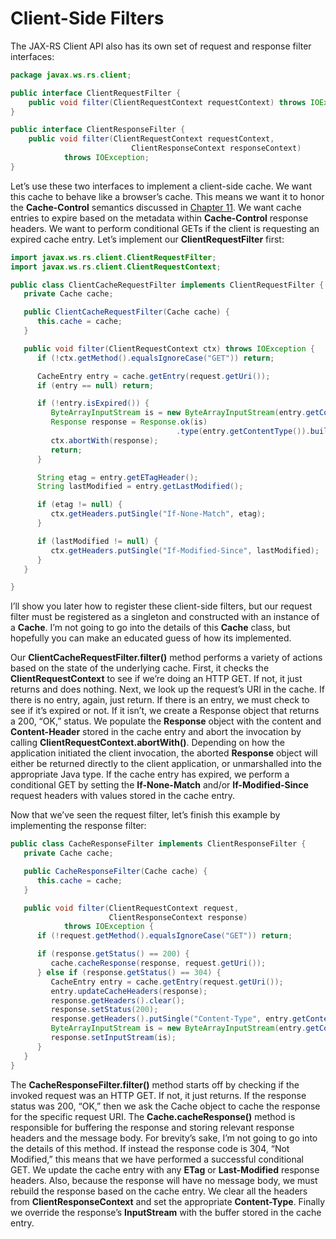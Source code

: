 # Client-Side Filters


The JAX-RS Client API also has its own set of request and response filter interfaces:



```Java
package javax.ws.rs.client;

public interface ClientRequestFilter {
    public void filter(ClientRequestContext requestContext) throws IOException;
}

public interface ClientResponseFilter {
    public void filter(ClientRequestContext requestContext,
                           ClientResponseContext responseContext)
            throws IOException;
}
```


Let’s use these two interfaces to implement a client-side cache. We want this cache to behave like a browser’s cache. This means we want it to honor the **Cache-Control** semantics discussed in [Chapter 11](../chapter11/scaling_jax_rs_applications.md). We want cache entries to expire based on the metadata within **Cache-Control** response headers. We want to perform conditional GETs if the client is requesting an expired cache entry. Let’s implement our **ClientRequestFilter** first:



```Java
import javax.ws.rs.client.ClientRequestFilter;
import javax.ws.rs.client.ClientRequestContext;

public class ClientCacheRequestFilter implements ClientRequestFilter {
   private Cache cache;

   public ClientCacheRequestFilter(Cache cache) {
      this.cache = cache;
   }

   public void filter(ClientRequestContext ctx) throws IOException {
      if (!ctx.getMethod().equalsIgnoreCase("GET")) return;

      CacheEntry entry = cache.getEntry(request.getUri());
      if (entry == null) return;

      if (!entry.isExpired()) {
         ByteArrayInputStream is = new ByteArrayInputStream(entry.getContent());
         Response response = Response.ok(is)
                                     .type(entry.getContentType()).build();
         ctx.abortWith(response);
         return;
      }

      String etag = entry.getETagHeader();
      String lastModified = entry.getLastModified();

      if (etag != null) {
         ctx.getHeaders.putSingle("If-None-Match", etag);
      }

      if (lastModified != null) {
         ctx.getHeaders.putSingle("If-Modified-Since", lastModified);
      }
   }

}
```


I’ll show you later how to register these client-side filters, but our request filter must be registered as a singleton and constructed with an instance of a **Cache**. I’m not going to go into the details of this **Cache** class, but hopefully you can make an educated guess of how its implemented.



Our **ClientCacheRequestFilter.filter()** method performs a variety of actions based on the state of the underlying cache. First, it checks the **ClientRequestContext** to see if we’re doing an HTTP GET. If not, it just returns and does nothing. Next, we look up the request’s URI in the cache. If there is no entry, again, just return. If there is an entry, we must check to see if it’s expired or not. If it isn’t, we create a Response object that returns a 200, “OK,” status. We populate the **Response** object with the content and **Content-Header** stored in the cache entry and abort the invocation by calling **ClientRequestContext.abortWith()**. Depending on how the application initiated the client invocation, the aborted **Response** object will either be returned directly to the client application, or unmarshalled into the appropriate Java type. If the cache entry has expired, we perform a conditional GET by setting the **If-None-Match** and/or **If-Modified-Since** request headers with values stored in the cache entry.



Now that we’ve seen the request filter, let’s finish this example by implementing the response filter:



```Java
public class CacheResponseFilter implements ClientResponseFilter {
   private Cache cache;

   public CacheResponseFilter(Cache cache) {
      this.cache = cache;
   }

   public void filter(ClientRequestContext request,
                      ClientResponseContext response)
            throws IOException {
      if (!request.getMethod().equalsIgnoreCase("GET")) return;

      if (response.getStatus() == 200) {
         cache.cacheResponse(response, request.getUri());
      } else if (response.getStatus() == 304) {
         CacheEntry entry = cache.getEntry(request.getUri());
         entry.updateCacheHeaders(response);
         response.getHeaders().clear();
         response.setStatus(200);
         response.getHeaders().putSingle("Content-Type", entry.getContentType());
         ByteArrayInputStream is = new ByteArrayInputStream(entry.getContent());
         response.setInputStream(is);
      }
   }
}
```


The **CacheResponseFilter.filter()** method starts off by checking if the invoked request was an HTTP GET. If not, it just returns. If the response status was 200, “OK,” then we ask the Cache object to cache the response for the specific request URI. The **Cache.cacheResponse()** method is responsible for buffering the response and storing relevant response headers and the message body. For brevity’s sake, I’m not going to go into the details of this method. If instead the response code is 304, “Not Modified,” this means that we have performed a successful conditional GET. We update the cache entry with any **ETag** or **Last-Modified** response headers. Also, because the response will have no message body, we must rebuild the response based on the cache entry. We clear all the headers from **ClientResponseContext** and set the appropriate **Content-Type**. Finally we override the response’s **InputStream** with the buffer stored in the cache entry.


